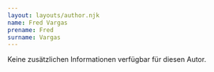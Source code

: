 ```yaml
---
layout: layouts/author.njk
name: Fred Vargas
prename: Fred
surname: Vargas
---
```

Keine zusätzlichen Informationen verfügbar für diesen Autor.
